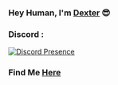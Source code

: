### Hey Human, I'm [Dexter](https://www.instagram.com/ashwincognito/) 😎





### Discord :
[![Discord Presence](https://lanyard.cnrad.dev/api/952073733705724026)](https://discord.com/users/952073733705724026)

### Find Me [Here](https://discordapp.com/users/952073733705724026)
